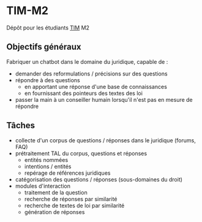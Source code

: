 # TIM-M2

Dépôt pour les étudiants [TIM](http://www.er-tim.fr) M2

## Objectifs généraux

Fabriquer un chatbot dans le domaine du juridique, capable de :

- demander des reformulations / précisions sur des questions
- répondre à des questions
	- en apportant une réponse d'une base de connaissances
	- en fournissant des pointeurs des textes des loi
- passer la main à un conseiller humain lorsqu'il n'est pas en mesure de répondre

## Tâches

- collecte d'un corpus de questions / réponses dans le juridique (forums, FAQ)
- prétraitement TAL du corpus, questions et réponses
	- entités nommées
	- intentions / entités
	- repérage de références juridiques
- catégorisation des questions / réponses (sous-domaines du droit)
- modules d'interaction
	- traitement de la question
	- recherche de réponses par similarité
	- recherche de textes de loi par similarité
	- génération de réponses
